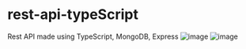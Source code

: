 # rest-api-typeScript
Rest API made using TypeScript, MongoDB, Express 
![image](https://github.com/TheCodePassion/rest-api-typeScript/assets/133754950/74e6bac6-9e8f-4ce7-ba67-d58d8a0c975f)
![image](https://github.com/TheCodePassion/rest-api-typeScript/assets/133754950/1afd1d95-115a-40c3-bcae-41796b57ea1c)
